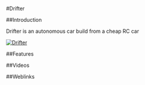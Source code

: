 #Drifter

##Introduction

Drifter is an autonomous car build from a cheap RC car

[![Drifter](https://farm8.staticflickr.com/7633/16723420917_930f9f59ae_m.jpg)](https://github.com/robotfreak/robotfreak/tree/master/drifter)

##Features

##Videos

##Weblinks

